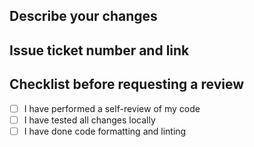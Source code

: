 ## Describe your changes

## Issue ticket number and link

## Checklist before requesting a review

- [ ] I have performed a self-review of my code
- [ ] I have tested all changes locally
- [ ] I have done code formatting and linting
